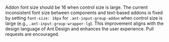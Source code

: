 Addon font size should be 16 when control size is large. The current inconsistent font size between components and text-based addons is fixed by setting `font-size: 16px` for `.ant-input-group-addon` when control size is large (e.g., `.ant-input-group-wrapper-lg`). This improvement aligns with the design language of Ant Design and enhances the user experience. Pull requests are encouraged.

